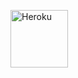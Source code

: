 <a href="https://heroku.com/deploy?template=https://github.com/Ytrolex07/Ytmusicbot"><img align="center" alt="Heroku" width="92px" src="https://www.nicepng.com/png/full/223-2233246_heroku-logo-salesforce-heroku.png"></p>
